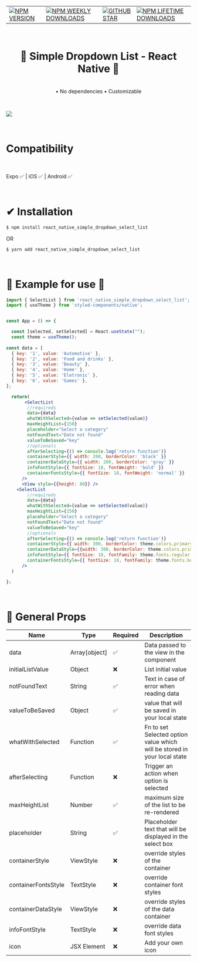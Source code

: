 |                        |  | |  |
| - | -- | --- |----
|<a href="https://www.npmjs.com/package/react_native_simple_dropdown_select_list">![NPM VERSION](https://img.shields.io/npm/v/react_native_simple_dropdown_select_list?style=for-the-badge)</a> | <a href="https://www.npmjs.com/package/react_native_simple_dropdown_select_list">![NPM WEEKLY DOWNLOADS](https://img.shields.io/npm/dw/react_native_simple_dropdown_select_list?color=%232CA215&label=WEEKLY%20DOWNLOADS&style=for-the-badge)</a> | <a href="https://github.com/wendellbruno/simple_dropdown_select_list/stargazers">![GITHUB STAR](https://img.shields.io/github/stars/wendellbruno/simple_dropdown_select_list?label=Give%20Us%20A%20Star&style=for-the-badge)</a> | <a href="https://www.npmjs.com/package/react_native_simple_dropdown_select_list">![NPM LIFETIME DOWNLOADS](https://img.shields.io/npm/dt/react_native_simple_dropdown_select_list?color=%232CA215&style=for-the-badge)</a>

 <br>
</p>
<h1 align="center"> 🚀 Simple Dropdown List - React Native 🚀 </h1>


<p align="center" >
    <br>
    •    No dependencies
    •    Customizable
    <br>
</p> 


<p align="center" >
<br>

![](https://i.ibb.co/x7FQfVg/gif-select-list.gif)

<br>
</p>

# Compatibility

<br>

 Expo ✅ |  iOS ✅ | Android ✅ 



<br>

# ✔ Installation

```sh
$ npm install react_native_simple_dropdown_select_list

```

OR

```sh
$ yarn add react_native_simple_dropdown_select_list
```

<br>

# 🚀 Example for use 🚀
```jsx
import { SelectList } from 'react_native_simple_dropdown_select_list';
import { useTheme } from 'styled-components/native';


const App = () => {

  const [selected, setSelected] = React.useState("");
  const theme = useTheme();
  
const data = [
  { key: '1', value: 'Automotive' },
  { key: '2', value: 'Food and drinks' },
  { key: '3', value: 'Beauty' },
  { key: '4', value: 'Home' },
  { key: '5', value: 'Eletronic' },
  { key: '6', value: 'Games' },
];

  return(
       <SelectList
        //requireds
        data={data}
        whatWithSelected={value => setSelected(value)}
        maxHeightList={150}
        placeholder="Select a category"
        notFoundText="Date not found"
        valueToBeSaved="key"
        //optionals
        afterSelecting={() => console.log('return function')}
        containerStyle={{ width: 200, borderColor: 'black' }}
        containerDataStyle={{ width: 200, borderColor: 'gray' }}
        infoFontStyle={{ fontSize: 18, fontWeight: 'bold' }}
        containerFontsStyle={{ fontSize: 18, fontWeight: 'normal' }}
      />
      <View style={{height: 80}} />
    <SelectList
        //requireds
        data={data}
        whatWithSelected={value => setSelected(value)}
        maxHeightList={150}
        placeholder="Select a category"
        notFoundText="Date not found"
        valueToBeSaved="key"
        //optionals
        afterSelecting={() => console.log('return function')}
        containerStyle={{ width: 300, borderColor: theme.colors.primary }}
        containerDataStyle={{width: 300, borderColor: theme.colors.primary }}
        infoFontStyle={{ fontSize: 18, fontFamily: theme.fonts.regular }}
        containerFontsStyle={{ fontSize: 18, fontFamily: theme.fonts.bold }}
      />
  )

};
```


<br>

# 🔧 General Props

| Name | Type | Required | Description |
| ---- | ---- |   ---    |----------- |
| data| Array[object]| ✅| Data passed to the view in the component
| initialListValue| Object| ❌|  List initial value
| notFoundText| String| ✅| Text in case of error when reading data
| valueToBeSaved| Object| ✅| value that will be saved in your local state
| whatWithSelected| Function| ✅| Fn to set Selected option value which will be stored in your local state
| afterSelecting| Function| ❌| Trigger an action when option is selected
| maxHeightList| Number| ✅| maximum size of the list to be re-rendered
| placeholder| String|  ✅| Placeholder text that will be displayed in the select box
| containerStyle| ViewStyle| ❌| override styles of the container
| containerFontsStyle| TextStyle| ❌| override container font styles
| containerDataStyle| ViewStyle| ❌| override styles of the data container
| infoFontStyle| TextStyle| ❌| override data font styles
| icon| JSX Element| ❌| Add your own icon



